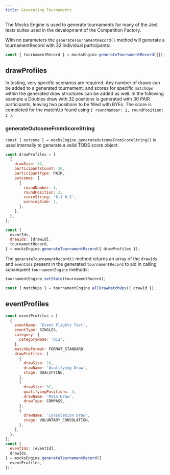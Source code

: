 ```yaml
---
title: Generating Tournaments
---
```


The Mocks Engine is used to generate tournaments for many of the Jest tests suites used in the development of the Competition Factory.

With no parameters the `generateTournamentRecord()` method will generate a tournamentRecord with 32 individual participants:

```js
const { tournamentRecord } = mocksEngine.generateTournamentRecord({});
```

## drawProfiles

In testing, very specific scenarios are required. Any number of draws can be added to a generated tournament, and scores for specific `matchUps` within the generated draw structures can be added as well. In the following example a Doubles draw with 32 positions is generated with 30 PAIR participants, leaving two positions to be filled with BYEs. The score is completed for the matchUp found using `{ roundNumber: 1, roundPosition: 2 }`.

### generateOutcomeFromScoreString

`const { outcome } = mocksEngine.generateOutcomeFromScoreString()` is used internally to generate a valid TODS score object.

```js
const drawProfiles = [
  {
    drawSize: 32,
    participantsCount: 30,
    participantType: PAIR,
    outcomes: [
      {
        roundNumber: 1,
        roundPosition: 2,
        scoreString: '6-1 6-2',
        winningSide: 1,
      },
    ],
  },
];

const {
  eventIds,
  drawIds: [drawId],
  tournamentRecord,
} = mocksEngine.generateTournamentRecord({ drawProfiles });
```

The `generateTournamentRecord()` method returns an array of the `drawIds` and `eventIds` present in the generated `tournamentRecord` to aid in calling subsequent `tournamentEngine` methods:

```js
tournamentEngine.setState(tournamentRecord);

const { matchUps } = tournamentEngine.allDrawMatchUps({ drawId });
```

## eventProfiles

```js
const eventProfiles = [
  {
    eventName: 'Event Flights Test',
    eventType: SINGLES,
    category: {
      categoryName: 'U12',
    },
    matchUpFormat: FORMAT_STANDARD,
    drawProfiles: [
      {
        drawSize: 16,
        drawName: 'Qualifying Draw',
        stage: QUALIFYING,
      },
      {
        drawSize: 32,
        qualifyingPositions: 4,
        drawName: 'Main Draw',
        drawType: COMPASS,
      },
      {
        drawName: 'Consolation Draw',
        stage: VOLUNTARY_CONSOLATION,
      },
    ],
  },
];
const {
  eventIds: [eventId],
  drawIds,
} = mocksEngine.generateTournamentRecord({
  eventProfiles,
});
```
